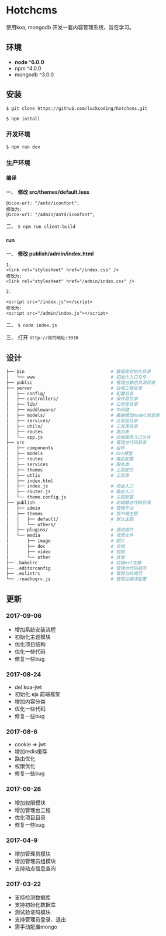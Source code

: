 # Hotchcms

使用koa, mongodb 开发一套内容管理系统，旨在学习。

## 环境

* **node ^6.0.0**
* npm ^4.0.0
* mongodb ^3.0.0

## 安装

`$ git clone https://github.com/luckcoding/hotchcms.git`

`$ npm install`

### 开发环境

`$ npm run dev`

### 生产环境

#### 编译

一、 **修改 src/themes/default.less**

```
@icon-url: "/antd/iconfont";
修改为:
@icon-url: "/admin/antd/iconfont";
```

二、 `$ npm run client:build`

#### run

一、 **修改 publish/admin/index.html**

```
1.
<link rel="stylesheet" href="/index.css" />
修改为:
<link rel="stylesheet" href="/admin/index.css" />

2.

<script src="/index.js"></script>
修改为:
<script src="/admin/index.js"></script>
```

二、 `$ node index.js`

三、 打开 `http://你的地址:3030`

## 设计

```sh
├── bin                                 # 数据库初始化目录
│   └── www                             # 初始化入口文件
├── public                              # 管理台静态资源目录
├── server                              # 后端工程目录
│   ├── config/                         # 配置目录
│   ├── controllers/                    # 操作层目录
│   ├── lib/                            # 公用类目录
│   ├── middleware/                     # 中间键
│   ├── models/                         # 数据模型model层目录
│   ├── services/                       # 业务层目录
│   ├── utils/                          # 工具类目录
│   ├── routes                          # 路由表
│   └── app.js                          # 后端服务入口文件
├── src                                 # 管理台代码目录
│   ├── components                      # 组件
│   ├── models                          # dva模型
│   ├── routes                          # 路由配置
│   ├── services                        # 服务类
│   ├── themes                          # 主题配色
│   ├── utlis                           # 工具类
│   ├── index.html
│   ├── index.js                        # 项目入口
│   ├── router.js                       # 路由入口
│   └── theme.config.js                 # 主题配置
├── publish                             # 前端静态代码目录
│   ├── admin                           # 管理平台
│   ├── themes                          # 客户端主题
│   │   ├── default/                    # 默认主题
│   │   └── others/
│   ├── plugins/                        # 通用插件
│   └── media                           # 资源文件
│       ├── image                       # 图片
│       ├── doc                         # 文档
│       ├── video                       # 视频
│       └── other                       # 其他
├── .babelrc                            # 后端es7支撑
├── .editorconfig                       # 管理台代码规范
├── .eslintrc                           # 管理台码规范
└── .roadhogrc.js                       # 管理台编译配置
```

## 更新

### 2017-09-06

* 增加系统安装流程
* 初始化主题模块
* 优化项目结构
* 优化一些代码
* 修复一些bug

### 2017-08-24

* del koa-jwt
* 初始化 ejs 前端框架
* 增加内容分类
* 优化一些代码
* 修复一些bug

### 2017-08-6

* cookie => jwt
* 增加redis缓存
* 路由优化
* 权限优化
* 修复一些bug

### 2017-06-28

* 增加权限模块
* 增加管理台工程
* 优化项目目录
* 修复一些bug

### 2017-04-9

* 增加管理员模块
* 增加管理员组模块
* 支持站点信息查询

### 2017-03-22

* 支持检测数据库
* 支持初始化数据库
* 测试验证码模块
* 支持管理员登录、退出
* 需手动配置mongo
